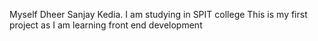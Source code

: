 Myself Dheer Sanjay Kedia. I am studying in SPIT college 
This is my first project as I am learning front end development